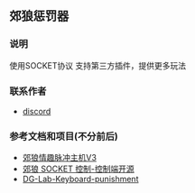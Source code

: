 ## 郊狼惩罚器


### 说明

使用SOCKET协议
支持第三方插件，提供更多玩法




### 联系作者

- [discord](https://discord.gg/zdPArkzRn9)


### 参考文档和项目(不分前后)

- [郊狼情趣脉冲主机V3](https://github.com/DG-LAB-OPENSOURCE/DG-LAB-OPENSOURCE/blob/main/coyote/v3/README_V3.md)
- [郊狼 SOCKET 控制-控制端开源](https://github.com/DG-LAB-OPENSOURCE/DG-LAB-OPENSOURCE/blob/main/socket/README.md)
- [DG-Lab-Keyboard-punishment](https://github.com/YingXIAmout/DG-Lab-Keyboard-punishment/tree/main)